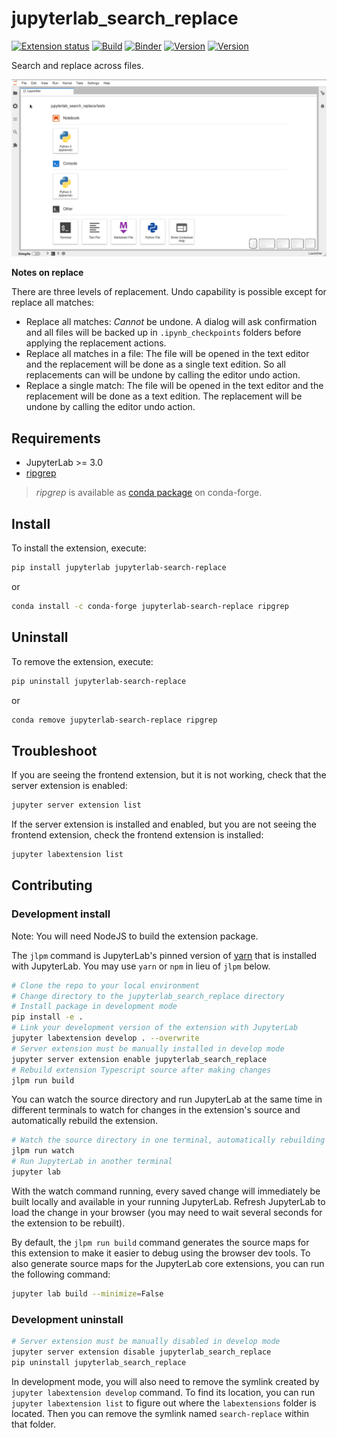 # jupyterlab_search_replace

[![Extension status](https://img.shields.io/badge/status-ready-success 'ready to be used')](https://jupyterlab-contrib.github.io/) [![Build](https://github.com/jupyterlab-contrib/search-replace/actions/workflows/build.yml/badge.svg)](https://github.com/jupyterlab-contrib/search-replace/actions/workflows/build.yml) [![Binder](https://mybinder.org/badge_logo.svg)](https://mybinder.org/v2/gh/jupyterlab-contrib/search-replace/master?urlpath=lab) [![Version](https://img.shields.io/pypi/v/jupyterlab-search-replace.svg)](https://pypi.org/project/jupyterlab-search-replace/) [![Version](https://img.shields.io/conda/vn/conda-forge/jupyterlab-search-replace.svg)](https://anaconda.org/conda-forge/jupyterlab-search-replace)

Search and replace across files.

![Demo](https://raw.githubusercontent.com/jupyterlab-contrib/search-replace/master/search-replace-demo.gif)

**Notes on replace**

There are three levels of replacement. Undo capability is possible except for replace all matches:

- Replace all matches: _Cannot_ be undone. A dialog will ask confirmation and all files will be backed up
  in `.ipynb_checkpoints` folders before applying the replacement actions.
- Replace all matches in a file: The file will be opened in the text editor and the replacement will be done
  as a single text edition. So all replacements can will be undone by calling the editor undo action.
- Replace a single match: The file will be opened in the text editor and the replacement will be done as
  a text edition. The replacement will be undone by calling the editor undo action.

## Requirements

- JupyterLab >= 3.0
- [ripgrep](https://github.com/BurntSushi/ripgrep)

> _ripgrep_ is available as [conda package](https://anaconda.org/conda-forge/ripgrep) on conda-forge.

## Install

To install the extension, execute:

```bash
pip install jupyterlab jupyterlab-search-replace
```

or

```bash
conda install -c conda-forge jupyterlab-search-replace ripgrep
```

## Uninstall

To remove the extension, execute:

```bash
pip uninstall jupyterlab-search-replace
```

or

```bash
conda remove jupyterlab-search-replace ripgrep
```

## Troubleshoot

If you are seeing the frontend extension, but it is not working, check
that the server extension is enabled:

```bash
jupyter server extension list
```

If the server extension is installed and enabled, but you are not seeing
the frontend extension, check the frontend extension is installed:

```bash
jupyter labextension list
```

## Contributing

### Development install

Note: You will need NodeJS to build the extension package.

The `jlpm` command is JupyterLab's pinned version of
[yarn](https://yarnpkg.com/) that is installed with JupyterLab. You may use
`yarn` or `npm` in lieu of `jlpm` below.

```bash
# Clone the repo to your local environment
# Change directory to the jupyterlab_search_replace directory
# Install package in development mode
pip install -e .
# Link your development version of the extension with JupyterLab
jupyter labextension develop . --overwrite
# Server extension must be manually installed in develop mode
jupyter server extension enable jupyterlab_search_replace
# Rebuild extension Typescript source after making changes
jlpm run build
```

You can watch the source directory and run JupyterLab at the same time in different terminals to watch for changes in the extension's source and automatically rebuild the extension.

```bash
# Watch the source directory in one terminal, automatically rebuilding when needed
jlpm run watch
# Run JupyterLab in another terminal
jupyter lab
```

With the watch command running, every saved change will immediately be built locally and available in your running JupyterLab. Refresh JupyterLab to load the change in your browser (you may need to wait several seconds for the extension to be rebuilt).

By default, the `jlpm run build` command generates the source maps for this extension to make it easier to debug using the browser dev tools. To also generate source maps for the JupyterLab core extensions, you can run the following command:

```bash
jupyter lab build --minimize=False
```

### Development uninstall

```bash
# Server extension must be manually disabled in develop mode
jupyter server extension disable jupyterlab_search_replace
pip uninstall jupyterlab_search_replace
```

In development mode, you will also need to remove the symlink created by `jupyter labextension develop`
command. To find its location, you can run `jupyter labextension list` to figure out where the `labextensions`
folder is located. Then you can remove the symlink named `search-replace` within that folder.
